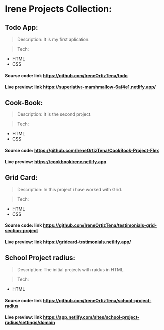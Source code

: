 # Irene Projects Collection:

## Todo App:
> Description:
It is my first aplication.

> Tech:
- HTML
- CSS

#### Sourse code: link https://github.com/IreneOrtizTena/todo
#### Live preview: link https://superlative-marshmallow-6af4e1.netlify.app/


## Cook-Book:
> Description: 
It is the second project.

> Tech:
- HTML
- CSS

#### Sourse code: https://github.com/IreneOrtizTena/CookBook-Project-Flex
#### Live preview: https://cookbookirene.netlify.app



## Grid Card:
> Description:
In this project i have worked with Grid.



> Tech:
- HTML
- CSS

#### Sourse code: link https://github.com/IreneOrtizTena/testimonials-grid-section-project
#### Live preview: link https://gridcard-testimonials.netlify.app/


## School Project radius:
> Description:
The initial projects with raidus in HTML.



> Tech:
- HTML

#### Sourse code: link https://github.com/IreneOrtizTena/school-project-radius
#### Live preview: link https://app.netlify.com/sites/school-project-radius/settings/domain
